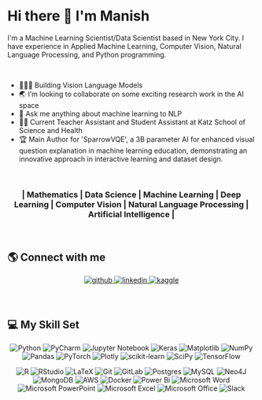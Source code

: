 # Hi there 👋 I'm Manish

I'm a Machine Learning Scientist/Data Scientist based in New York City. I have experience in Applied Machine Learning, Computer Vision, Natural Language Processing, and Python programming.

<br />

- 👨🏻‍💻 Building Vision Language Models
- 🌏 I’m looking to collaborate on some exciting research work in the AI space
- 💬 Ask me anything about machine learning to NLP
- 👨‍🏫 Current Teacher Assistant and Student Assistant at Katz School of Science and Health
- 🏆 Main Author for 'SparrowVQE', a 3B parameter AI for enhanced visual question explanation in machine learning education, demonstrating an innovative approach in interactive learning and dataset design.

<br />

### <div align="center">| Mathematics | Data Science | Machine Learning | Deep Learning | Computer Vision | Natural Language Processing | Artificial Intelligence |</div> 

<br />

## 🌎 Connect with me

<div align="center">
<a href="https://github.com/manishkumart" target="_blank">
<img src=https://img.shields.io/badge/github-%2324292e.svg?&style=for-the-badge&logo=github&logoColor=white alt=github style="margin-bottom: 5px;" />
</a>
<a href="https://www.linkedin.com/in/manishkumarthota/" target="_blank">
<img src=https://img.shields.io/badge/linkedin-%231E77B5.svg?&style=for-the-badge&logo=linkedin&logoColor=white alt=linkedin style="margin-bottom: 5px;" />

<a href="https://www.kaggle.com/manishkumarthota" target="_blank">
<img src=https://img.shields.io/badge/kaggle-%2344BAE8.svg?&style=for-the-badge&logo=kaggle&logoColor=white alt=kaggle style="margin-bottom: 5px;" />
</a> 
 
</a>
</div> 
<br>
<br>

## 💻 My Skill Set  
<div align="center">   

 ![Python](https://img.shields.io/badge/python-3670A0?style=for-the-badge&logo=python&logoColor=ffdd54)
 ![PyCharm](https://img.shields.io/badge/pycharm-143?style=for-the-badge&logo=pycharm&logoColor=black&color=black&labelColor=green)
 ![Jupyter Notebook](https://img.shields.io/badge/jupyter-%23FA0F00.svg?style=for-the-badge&logo=jupyter&logoColor=white)
 ![Keras](https://img.shields.io/badge/Keras-%23D00000.svg?style=for-the-badge&logo=Keras&logoColor=white)
 ![Matplotlib](https://img.shields.io/badge/Matplotlib-%23ffffff.svg?style=for-the-badge&logo=Matplotlib&logoColor=black)
 ![NumPy](https://img.shields.io/badge/numpy-%23013243.svg?style=for-the-badge&logo=numpy&logoColor=white)
 ![Pandas](https://img.shields.io/badge/pandas-%23150458.svg?style=for-the-badge&logo=pandas&logoColor=white)
 ![PyTorch](https://img.shields.io/badge/PyTorch-%23EE4C2C.svg?style=for-the-badge&logo=PyTorch&logoColor=white)
 ![Plotly](https://img.shields.io/badge/Plotly-%233F4F75.svg?style=for-the-badge&logo=plotly&logoColor=white)
 ![scikit-learn](https://img.shields.io/badge/scikit--learn-%23F7931E.svg?style=for-the-badge&logo=scikit-learn&logoColor=white)
 ![SciPy](https://img.shields.io/badge/SciPy-%230C55A5.svg?style=for-the-badge&logo=scipy&logoColor=%white)
 ![TensorFlow](https://img.shields.io/badge/TensorFlow-%23FF6F00.svg?style=for-the-badge&logo=TensorFlow&logoColor=white)
 
 ![R](https://img.shields.io/badge/r-%23276DC3.svg?style=for-the-badge&logo=r&logoColor=white)
 ![RStudio](https://img.shields.io/badge/RStudio-4285F4?style=for-the-badge&logo=rstudio&logoColor=white)
 ![LaTeX](https://img.shields.io/badge/latex-%23008080.svg?style=for-the-badge&logo=latex&logoColor=white)
 ![Git](https://img.shields.io/badge/git-%23F05033.svg?style=for-the-badge&logo=git&logoColor=white)
 ![GitLab](https://img.shields.io/badge/gitlab-%23181717.svg?style=for-the-badge&logo=gitlab&logoColor=white)
 ![Postgres](https://img.shields.io/badge/postgres-%23316192.svg?style=for-the-badge&logo=postgresql&logoColor=white)
 ![MySQL](https://img.shields.io/badge/mysql-%2300f.svg?style=for-the-badge&logo=mysql&logoColor=white)
 ![Neo4J](https://img.shields.io/badge/Neo4j-008CC1?style=for-the-badge&logo=neo4j&logoColor=white)
 ![MongoDB](https://img.shields.io/badge/MongoDB-%234ea94b.svg?style=for-the-badge&logo=mongodb&logoColor=white)
 ![AWS](https://img.shields.io/badge/AWS-%23FF9900.svg?style=for-the-badge&logo=amazon-aws&logoColor=white)
 ![Docker](https://img.shields.io/badge/docker-%230db7ed.svg?style=for-the-badge&logo=docker&logoColor=white)
 ![Power Bi](https://img.shields.io/badge/power_bi-F2C811?style=for-the-badge&logo=powerbi&logoColor=black)
 ![Microsoft Word](https://img.shields.io/badge/Microsoft_Word-2B579A?style=for-the-badge&logo=microsoft-word&logoColor=white)
 ![Microsoft PowerPoint](https://img.shields.io/badge/Microsoft_PowerPoint-B7472A?style=for-the-badge&logo=microsoft-powerpoint&logoColor=white)
 ![Microsoft Excel](https://img.shields.io/badge/Microsoft_Excel-217346?style=for-the-badge&logo=microsoft-excel&logoColor=white)
 ![Microsoft Office](https://img.shields.io/badge/Microsoft_Office-D83B01?style=for-the-badge&logo=microsoft-office&logoColor=white)
 ![Slack](https://img.shields.io/badge/Slack-4A154B?style=for-the-badge&logo=slack&logoColor=white)
 
 
</div>



